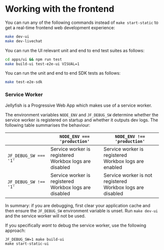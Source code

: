 Working with the frontend
=========================

You can run any of the following commands instead of `make start-static` to get
a real-time frontend web development experience:

```sh
make dev-ui
make dev-livechat
```

You can run the UI relevant unit and end to end test suites as follows:

```sh
cd apps/ui && npm run test
make build-ui test-e2e-ui VISUAL=1
```

You can run the unit and end to end SDK tests as follows:

```sh
make test-e2e-sdk
```

### Service Worker

Jellyfish is a Progressive Web App which makes use of a service worker.

The environment variables `NODE_ENV` and `JF_DEBUG_SW` determine whether the service worker is registered on startup and whether it outputs dev logs. The following table summarises the behaviour:

|                                       | `NODE_ENV === 'production'` | `NODE_ENV !== 'production'` |
|---------------------------|----------------------------------|---------------------------------|
| `JF_DEBUG_SW === '1'`    | Service worker is registered<br>Workbox logs are disabled | Service worker is registered<br>Workbox logs are enabled |
| `JF_DEBUG_SW !== '1'` |  Service worker is registered<br>Workbox logs are disabled | Service worker is not registered<br>Workbox logs are disabled |

In summary: if you are debugging, first clear your application cache and then ensure the `JF_DEBUG_SW` environment variable is unset. Run `make dev-ui` and the service worker will not be used.

If you specifically _want_ to debug the service worker, use the following approach:
```
JF_DEBUG_SW=1 make build-ui
make start-static-ui
```

